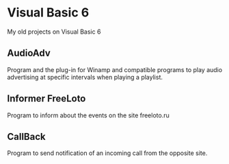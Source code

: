 # Visual Basic 6
My old projects on Visual Basic 6

## AudioAdv
Program and the plug-in for Winamp and compatible programs to play audio advertising at specific intervals when playing a playlist.

## Informer FreeLoto
Program to inform about the events on the site freeloto.ru

## CallBack
Program to send notification of an incoming call from the opposite site.
